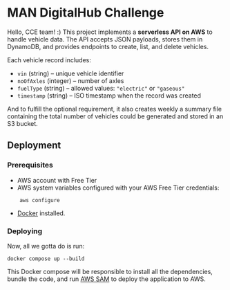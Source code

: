 # MAN DigitalHub Challenge

Hello, CCE team! :)
This project implements a **serverless API on AWS** to handle vehicle data. The API accepts JSON payloads, stores them in DynamoDB, and provides endpoints to create, list, and delete vehicles.  

Each vehicle record includes:
- `vin` (string) – unique vehicle identifier
- `noOfAxles` (integer) – number of axles
- `fuelType` (string) – allowed values: `"electric"` or `"gaseous"`
- `timestamp` (string) – ISO timestamp when the record was created  

And to fulfill the optional requirement, it also creates weekly a summary file containing the total number of vehicles could be generated and stored in an S3 bucket.

## Deployment

### Prerequisites
- AWS account with Free Tier
- AWS system variables configured with your AWS Free Tier credentials:
```
    aws configure
```
- [Docker](https://docs.docker.com/engine/install/) installed.

### Deploying

Now, all we gotta do is run:
```
docker compose up --build
```

This Docker compose will be responsible to install all the dependencies, bundle the code, and run [AWS SAM](https://aws.amazon.com/serverless/sam/) to deploy the application to AWS.